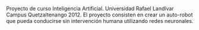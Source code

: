 Proyecto de curso Inteligencia Artificial. Universidad Rafael Landívar Campus Quetzaltenango 2012.  El proyecto consisten en crear un auto-robot que pueda conducirse sin intervención humana utilizando redes neuronales.
